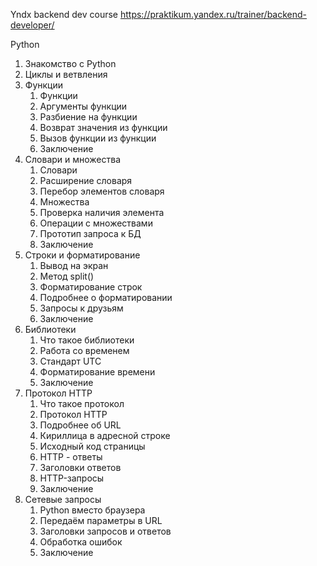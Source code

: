 Yndx backend dev course
https://praktikum.yandex.ru/trainer/backend-developer/

Python
01. Знакомство с Python
02. Циклы и ветвления
03. Функции
	1. Функции
	2. Аргументы функции
	3. Разбиение на функции
	4. Возврат значения из функции
	5. Вызов функции из функции
	6. Заключение
04. Словари и множества
	1. Словари
	2. Расширение словаря
	3. Перебор элементов словаря
	4. Множества
	5. Проверка наличия элемента
	6. Операции с множествами
	7. Прототип запроса к БД
	8. Заключение
05. Строки и форматирование
	1. Вывод на экран
	2. Метод split()
	3. Форматирование строк
	4. Подробнее о форматировании
	5. Запросы к друзьям
	6. Заключение
06. Библиотеки
	1. Что такое библиотеки
	2. Работа со временем
	3. Стандарт UTC
	4. Форматирование времени
	5. Заключение
07. Протокол HTTP
	1. Что такое протокол
	2. Протокол HTTP
	3. Подробнее об URL
	4. Кириллица в адресной строке
	5. Исходный код страницы
	6. HTTP - ответы
	7. Заголовки ответов
	8. HTTP-запросы
	9. Заключение
08. Сетевые запросы
	1. Python вместо браузера
	2. Передаём параметры в URL
	3. Заголовки запросов и ответов
	4. Обработка ошибок
	5. Заключение